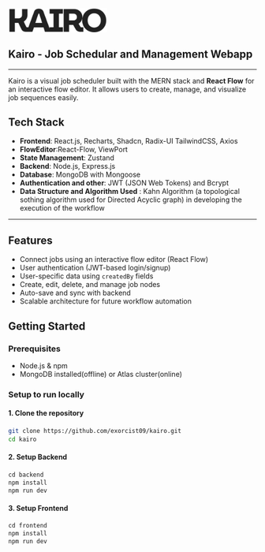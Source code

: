 
<div>
<img src="./frontend/src/assets/logo_readme.jpeg" alt="Kairo Logo" width="200"/><h2> Kairo - Job Schedular and Management Webapp</h2>
</div>

---

Kairo is a visual job scheduler built with the MERN stack and **React Flow** for an interactive flow editor. It allows users to create, manage, and visualize job sequences easily.

##  Tech Stack

- **Frontend**: React.js, Recharts, Shadcn, Radix-UI TailwindCSS, Axios
- **FlowEditor**:React-Flow, ViewPort
- **State Management**: Zustand
- **Backend**: Node.js, Express.js
- **Database**: MongoDB with Mongoose
- **Authentication and other**: JWT (JSON Web Tokens) and Bcrypt
- **Data Structure and Algorithm Used** : Kahn Algorithm (a topological sothing algorithm used for Directed Acyclic graph) in developing the execution of the workflow

---

##  Features

-  Connect jobs using an interactive flow editor (React Flow)
-  User authentication (JWT-based login/signup)
-  User-specific data using `createdBy` fields
-  Create, edit, delete, and manage job nodes
-  Auto-save and sync with backend
-  Scalable architecture for future workflow automation


##  Getting Started

### Prerequisites

- Node.js & npm
- MongoDB installed(offline) or Atlas cluster(online)

### Setup to run locally 

#### 1. Clone the repository

```bash
git clone https://github.com/exorcist09/kairo.git
cd kairo
```
#### 2. Setup Backend
``` 
cd backend
npm install
npm run dev
```

#### 3. Setup Frontend
```
cd frontend
npm install
npm run dev
```
